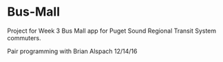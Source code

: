 # Bus-Mall

Project for Week 3
Bus Mall app for Puget Sound Regional Transit System commuters.

Pair programming with Brian Alspach 12/14/16
